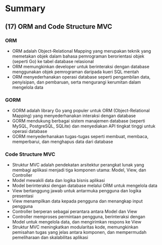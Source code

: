 # Summary

## (17) ORM and Code Structure MVC

### ORM
- ORM adalah Object-Relational Mapping yang merupakan teknik yang memetakan objek dalam bahasa pemrograman berorientasi objek (seperti Go) ke tabel database relasional
- ORM memungkinkan developer untuk berinteraksi dengan database menggunakan objek pemrograman daripada kueri SQL mentah
- ORM menyederhanakan operasi database seperti pengambilan data, penyisipan, dan pembaruan, serta mengurangi kerumitan dalam mengelola data

### GORM 
- GORM adalah library Go yang populer untuk ORM (Object-Relational Mapping) yang menyederhanakan interaksi dengan database
- GORM mendukung berbagai sistem manajemen database (seperti MySQL, PostgreSQL, SQLite) dan menyediakan API tingkat tinggi untuk operasi database
- GORM menyederhanakan tugas-tugas seperti membuat, membaca, memperbarui, dan menghapus data dari database

### Code Structure MVC
- Struktur MVC adalah pendekatan arsitektur perangkat lunak yang membagi aplikasi menjadi tiga komponen utama: Model, View, dan Controller
- Model mewakili data dan logika bisnis aplikasi
- Model berinteraksi dengan database melalui ORM untuk mengelola data
- View bertanggung jawab untuk antarmuka pengguna dan logika presentasi
- View menampilkan data kepada pengguna dan menangkap input pengguna
- Controller berperan sebagai perantara antara Model dan View
- Controller memproses permintaan pengguna, berinteraksi dengan Model untuk mengelola data, dan mengirimkan respons ke View
- Struktur MVC meningkatkan modularitas kode, memungkinkan pemisahan tugas yang jelas antara komponen, dan mempermudah pemeliharaan dan skalabilitas aplikasi
